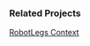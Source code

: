 ### Related Projects
[RobotLegs Context](https://github.com/robotlegs/robotlegs-framework/tree/master/src/robotlegs/bender/framework/api)
